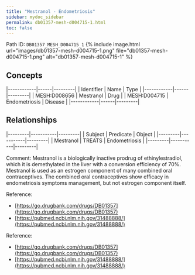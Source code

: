 ```yaml
---
title: "Mestranol - Endometriosis"
sidebar: mydoc_sidebar
permalink: db01357-mesh-d004715-1.html
toc: false 
---
```



Path ID: `DB01357_MESH_D004715_1`
{% include image.html url="images/db01357-mesh-d004715-1.png" file="db01357-mesh-d004715-1.png" alt="db01357-mesh-d004715-1" %}

## Concepts

|------------|------|---------|
| Identifier | Name | Type    |
|------------|------|---------|
| MESH:D008656 | Mestranol | Drug |
| MESH:D004715 | Endometriosis | Disease |
|------------|------|---------|

## Relationships

|---------|-----------|---------|
| Subject | Predicate | Object  |
|---------|-----------|---------|
| Mestranol | TREATS | Endometriosis |
|---------|-----------|---------|

Comment: Mestranol is a biologically inactive prodrug of ethinylestradiol, which it is demethylated in the liver with a conversion efficiency of 70%. Mestranol is used as an estrogen component of many combined oral contraceptives. The combined oral contraceptives show efficacy in endometriosis symptoms management, but not estrogen component itself.

Reference: 
  - [https://go.drugbank.com/drugs/DB01357](https://go.drugbank.com/drugs/DB01357)
  - [https://pubmed.ncbi.nlm.nih.gov/31488888/](https://pubmed.ncbi.nlm.nih.gov/31488888/)

Reference: 
  - [https://go.drugbank.com/drugs/DB01357](https://go.drugbank.com/drugs/DB01357)
  - [https://pubmed.ncbi.nlm.nih.gov/31488888/](https://pubmed.ncbi.nlm.nih.gov/31488888/)
